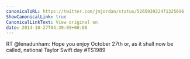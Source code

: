 ```yaml
---
canonicalURL: https://twitter.com/jmjordan/status/526593922471325696
ShowCanonicalLink: true
CanonicalLinkText: View original on
date: 2014-10-27T04:39:09+00:00
---
```

RT @lenadunham: Hope you enjoy October 27th or, as it shall now be called, national Taylor Swift day #TS1989